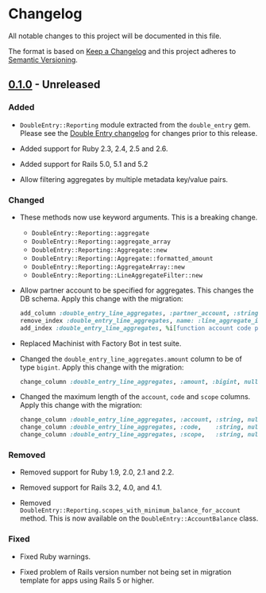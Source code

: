 # Changelog

All notable changes to this project will be documented in this file.

The format is based on [Keep a Changelog](http://keepachangelog.com/en/1.0.0/)
and this project adheres to [Semantic Versioning](http://semver.org/spec/v2.0.0.html).

## [0.1.0] - Unreleased

### Added

- `DoubleEntry::Reporting` module extracted from the `double_entry` gem. Please see
  the [Double Entry changelog](https://github.com/envato/double_entry/blob/master/CHANGELOG.md)
  for changes prior to this release.

- Added support for Ruby 2.3, 2.4, 2.5 and 2.6.

- Added support for Rails 5.0, 5.1 and 5.2

- Allow filtering aggregates by multiple metadata key/value pairs.

### Changed

- These methods now use keyword arguments. This is a breaking change.
  - `DoubleEntry::Reporting::aggregate`
  - `DoubleEntry::Reporting::aggregate_array`
  - `DoubleEntry::Reporting::Aggregate::new`
  - `DoubleEntry::Reporting::Aggregate::formatted_amount`
  - `DoubleEntry::Reporting::AggregateArray::new`
  - `DoubleEntry::Reporting::LineAggregateFilter::new`

- Allow partner account to be specified for aggregates. This changes the DB
  schema. Apply this change with the migration:

    ```ruby
    add_column :double_entry_line_aggregates, :partner_account, :string, after: :code
    remove_index :double_entry_line_aggregates, name: :line_aggregate_idx
    add_index :double_entry_line_aggregates, %i[function account code partner_account year month week day], name: :line_aggregate_idx
    ```

- Replaced Machinist with Factory Bot in test suite.

- Changed the `double_entry_line_aggregates.amount` column to be of type `bigint`.
  Apply this change with the migration:

   ```ruby
   change_column :double_entry_line_aggregates, :amount, :bigint, null: false
   ```

- Changed the maximum length of the `account`, `code` and `scope` columns.
  Apply this change with the migration:

   ```ruby
   change_column :double_entry_line_aggregates, :account, :string, null: false
   change_column :double_entry_line_aggregates, :code,    :string, null: true
   change_column :double_entry_line_aggregates, :scope,   :string, null: true
   ```

### Removed

- Removed support for Ruby 1.9, 2.0, 2.1 and 2.2.

- Removed support for Rails 3.2, 4.0, and 4.1.

- Removed `DoubleEntry::Reporting.scopes_with_minimum_balance_for_account`
  method. This is now available on the `DoubleEntry::AccountBalance` class.

### Fixed

- Fixed Ruby warnings.

- Fixed problem of Rails version number not being set in migration template for apps using Rails 5 or higher.

[Unreleased]: https://github.com/envato/double_entry/compare/v0.1.0...HEAD
[0.1.0]: https://github.com/envato/double_entry-reporting/compare/double-entry-v1.0.0...v0.1.0
